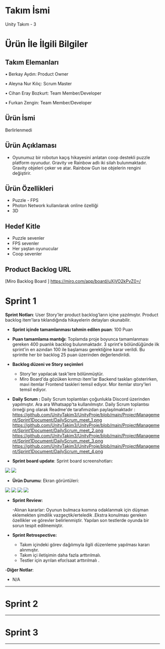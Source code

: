 # **Takım İsmi**

Unity Takım - 3

# Ürün İle İlgili Bilgiler

## Takım Elemanları

•    Berkay Aydın: Product Owner

•    Aleyna Nur Kılıç: Scrum Master

•    Cihan Eray Bozkurt: Team Member/Developer

•    Furkan Zengin: Team Member/Developer

## Ürün İsmi

Berlirlenmedi

## Ürün Açıklaması

- Oyunumuz bir robotun kaçış hikayesini anlatan  coop destekli puzzle platform oyunudur. Gravity ve Rainbow  adlı iki silah bulunmaktadır. Gravity objeleri çeker ve atar. Rainbow Gun ise  objelerin rengini değiştirir.

## Ürün Özellikleri

- Puzzle - FPS
- Photon Network  kullanılarak  online özelliği
- 3D 



## Hedef Kitle

- Puzzle sevenler
- FPS sevenler
- Her yaştan oyunucular
- Coop sevenler

## Product Backlog URL
 [Miro Backlog Board ] https://miro.com/app/board/uXjVO2kPvZ0=/


# Sprint 1

**Sprint Notları**: User Story'ler product backlog'ların içine yazılmıştır. Product backlog item'lara tıklandığında hikayelerin detayları okunabilir.

- **Sprint içinde tamamlanması tahmin edilen puan**: 100 Puan

- **Puan tamamlama mantığı**: Toplamda proje boyunca tamamlanması gereken 400 puanlık backlog bulunmaktadır. 3 sprint'e bölündüğünde ilk sprint'in en azından 100 ile başlaması gerektiğine karar verildi. Bu sprintte her bir backlog 25  puan üzerinden değerlendirildi.

- **Backlog düzeni ve Story seçimleri**
    - Story'ler yapılacak  task'lere bölünmüştür. 
    - Miro Board'da gözüken kırmızı item'lar  Backend taskları gösterirken, mavi itemlar  Frontend taskleri temsil ediyor. Mor  itemlar story'leri temsil ediyor.
    
- **Daily Scrum :** Daily Scrum toplantıları çoğunlukla Discord  üzerinden yapılmıştır. Ara ara Whatsapp'ta kullanılmıştır. Daily Scrum toplantısı örneği png olarak Readme'de tarafımızdan paylaşılmaktadır : https://github.com/UnityTakim3/UnityProje/blob/main/ProjectManagement/Sprint1Document/DailyScrum_meet_1.png
https://github.com/UnityTakim3/UnityProje/blob/main/ProjectManagement/Sprint1Document/DailyScrum_meet_2.png
https://github.com/UnityTakim3/UnityProje/blob/main/ProjectManagement/Sprint1Document/DailyScrum_meet_3.png
https://github.com/UnityTakim3/UnityProje/blob/main/ProjectManagement/Sprint1Document/DailyScrum_meet_4.png

- **Sprint board update**: Sprint board screenshotları: 

 <img src="ProjectManagement/Sprint1Document/Backlog2.png" >
  
 <img src="ProjectManagement/Sprint1Document/Backlog3.png" >
 



- **Ürün Durumu**: Ekran görüntüleri:
 <img src="ProjectManagement/Sprint1Document/Product_Sample_1.png" >
 <img src="ProjectManagement/Sprint1Document/Product_Sample_2.png" >
 <img src="ProjectManagement/Sprint1Document/Product_Sample_3.png" >
 <img src="ProjectManagement/Sprint1Document/Product_Sample_4.png" >


- **Sprint Review:**

  -Alınan kararlar:  Oyunun bulmaca kısmına odaklanmak için düşman eklemekten şimdilik vazgeçtik/erteledik .Ekstra konulması gereken özellikler ve görevler belirlenmiştir. Yapılan son testlerde  oyunda  bir sorun tespit edilmemiştir.
                     
  

- **Sprint Retrospective:**
  - Takım içindeki görev dağılımıyla ilgili düzenleme yapılması kararı alınmıştır.
  - Takım içi  iletişimin daha fazla arttırılmalı.
  - Testler için ayrılan efor/saat arttırılmalı .


-**Diğer Notlar**:
- N/A

---

# Sprint 2


---

# Sprint 3

---

